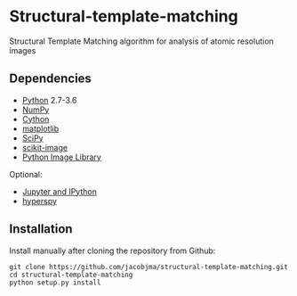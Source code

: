 # Structural-template-matching

Structural Template Matching algorithm for analysis of atomic resolution images

## Dependencies
* [Python](http://www.python.org/) 2.7-3.6
* [NumPy](http://docs.scipy.org/doc/numpy/reference/)
* [Cython](http://cython.org/)
* [matplotlib](http://matplotlib.org/)
* [SciPy](https://www.scipy.org/)
* [scikit-image](http://scikit-image.org/)
* [Python Image Library](https://pillow.readthedocs.io/en/5.0.0/)

Optional:
* [Jupyter and IPython](http://jupyter.org/)
* [hyperspy](http://hyperspy.org/)

## Installation
Install manually after cloning the repository from Github:

    git clone https://github.com/jacobjma/structural-template-matching.git
    cd structural-template-matching
    python setup.py install
